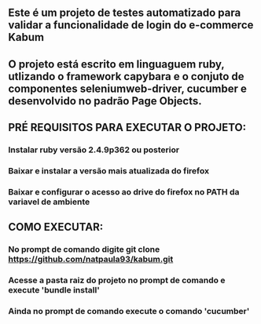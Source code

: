 ## Este é um projeto de testes automatizado para validar a funcionalidade de login do e-commerce Kabum
## O projeto está escrito em linguaguem ruby, utlizando o framework capybara e o conjuto de componentes seleniumweb-driver, cucumber e desenvolvido no padrão Page Objects.

## PRÉ REQUISITOS PARA EXECUTAR O PROJETO:

### Instalar ruby versão 2.4.9p362 ou posterior
### Baixar e instalar a versão mais atualizada do firefox
### Baixar e configurar o acesso ao drive do firefox no PATH da variavel de ambiente 

## COMO EXECUTAR:

### No prompt de comando digite git clone https://github.com/natpaula93/kabum.git
### Acesse a pasta raiz do projeto no prompt de comando e execute 'bundle install' 
### Ainda no prompt de comando execute o comando 'cucumber'

